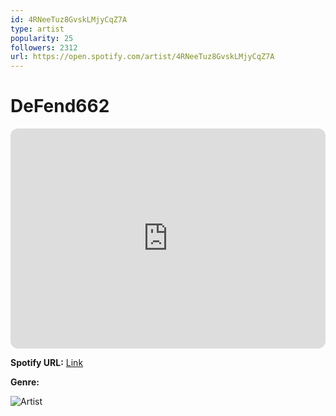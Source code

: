 ```yaml
---
id: 4RNeeTuz8GvskLMjyCqZ7A
type: artist
popularity: 25
followers: 2312
url: https://open.spotify.com/artist/4RNeeTuz8GvskLMjyCqZ7A
---
```

# DeFend662

<iframe style="border-radius:12px" src="https://open.spotify.com/embed/artist/4RNeeTuz8GvskLMjyCqZ7A" width="100%" height="352" frameBorder="0" allowfullscreen="" allow="autoplay; clipboard-write; encrypted-media; fullscreen; picture-in-picture" loading="lazy"></iframe>

**Spotify URL:** [Link](https://open.spotify.com/artist/4RNeeTuz8GvskLMjyCqZ7A)

**Genre:** 

![Artist](https://i.scdn.co/image/ab6761610000e5ebc9910cf9839b6258c2a99752)
